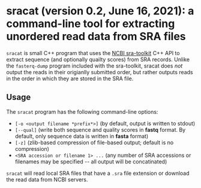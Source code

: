 # sracat (version 0.2, June 16, 2021): a command-line tool for extracting unordered read data from SRA files

`sracat` is small C++ program that uses the [NCBI sra-toolkit](https://github.com/ncbi/sra-tools) C++ API to extract sequence (and optionally quailty scores) from SRA records.
Unlike the `fasterq-dump` program included with the sra-toolkit, sracat does *not* output the reads in their origianlly submitted order, but rather outputs
reads in the order in which they are stored in the SRA file.


## Usage

The `sracat` program has the following command-line options:

- `[-o <output filename *prefix*>]` (by default, output is written to stdout)
- `[--qual]` (write both sequence and quality scores in **fastq** format. By default, only sequence data is written in **fasta** format)
- `[-z]` (zlib-based compression of file-based output; default is no compression)
- `<SRA accession or filename 1> ...` (any number of SRA accessions or filenames may be specified -- all output will be concatinated)

`sracat` will read local SRA files that have a `.sra` file extension or download the read data from NCBI servers.
